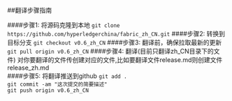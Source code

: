 ##翻译步骤指南

####步骤1: 将源码克隆到本地
`git clone https://github.com/hyperledgerchina/fabric_zh_CN.git`
####步骤2: 转换到目标分支
`git checkout v0.6_zh_CN`
####步骤3: 翻译前，确保拉取最新的更新
`git pull origin v0.6_zh_CN`
####步骤4: 翻译(目前只翻译zh_CN目录下的文件)
对你要翻译的文件传创建对应的文件,比如要翻译文件release.md则创建文件release_zh.md  
####步骤5: 将翻译推送到github
`git add .`  
`git commit -am "这次提交的简要描述"`  
`git push origin v0.6_zh_CN`
